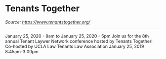 # Tenants Together

_Source: https://www.tenantstogether.org/_

---

January 25, 2020 - 9am
to
January 25, 2020 - 5pm
Join us for the 8th annual Tenant Laywer Network conference hosted by Tenants Together!
Co-hosted by UCLA Law Tenants Law Association
January 25, 2019 8:45am-3:00pm